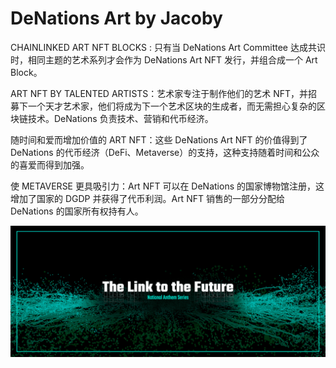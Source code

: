 # DeNations Art by Jacoby

CHAINLINKED ART NFT BLOCKS : 只有当 DeNations Art Committee 达成共识时，相同主题的艺术系列才会作为 DeNations Art NFT 发行，并组合成一个 Art Block。

ART NFT BY TALENTED ARTISTS：艺术家专注于制作他们的艺术 NFT，并招募下一个天才艺术家，他们将成为下一个艺术区块的生成者，而无需担心复杂的区块链技术。DeNations 负责技术、营销和代币经济。

随时间和爱而增加价值的 ART NFT：这些 DeNations Art NFT 的价值得到了 DeNations 的代币经济（DeFi、Metaverse）的支持，这种支持随着时间和公众的喜爱而得到加强。

使 METAVERSE 更具吸引力：Art NFT 可以在 DeNations 的国家博物馆注册，这增加了国家的 DGDP 并获得了代币利润。Art NFT 销售的一部分分配给 DeNations 的国家所有权持有人。

![nft](unnamed.png)
